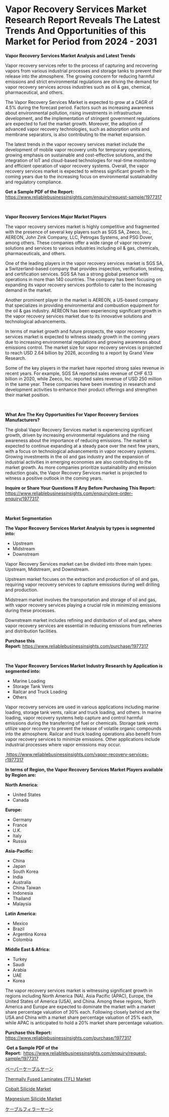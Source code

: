 <p><h1>Vapor Recovery Services Market Research Report Reveals The Latest Trends And Opportunities of this Market for Period from 2024 - 2031</h1></p><p><strong>Vapor Recovery Services Market Analysis and Latest Trends</strong></p>
<p><p>Vapor recovery services refer to the process of capturing and recovering vapors from various industrial processes and storage tanks to prevent their release into the atmosphere. The growing concern for reducing harmful emissions and strict environmental regulations are driving the demand for vapor recovery services across industries such as oil & gas, chemical, pharmaceutical, and others. </p><p>The Vapor Recovery Services Market is expected to grow at a CAGR of 4.5% during the forecast period. Factors such as increasing awareness about environmental pollution, rising investments in infrastructure development, and the implementation of stringent government regulations are expected to fuel the market growth. Moreover, the adoption of advanced vapor recovery technologies, such as adsorption units and membrane separators, is also contributing to the market expansion.</p><p>The latest trends in the vapor recovery services market include the development of mobile vapor recovery units for temporary operations, growing emphasis on sustainable and cost-effective solutions, and the integration of IoT and cloud-based technologies for real-time monitoring and efficient operation of vapor recovery systems. Overall, the vapor recovery services market is expected to witness significant growth in the coming years due to the increasing focus on environmental sustainability and regulatory compliance.</p></p>
<p><strong>Get a Sample PDF of the Report:&nbsp;</strong> <a href="https://www.reliablebusinessinsights.com/enquiry/request-sample/1977317">https://www.reliablebusinessinsights.com/enquiry/request-sample/1977317</a></p>
<p>&nbsp;</p>
<p><strong>Vapor Recovery Services Major Market Players</strong></p>
<p><p>The vapor recovery services market is highly competitive and fragmented with the presence of several key players such as SGS SA, Zeeco, Inc., AEREON, John Zink Company, LLC, Petrogas Systems, and PSG Dover, among others. These companies offer a wide range of vapor recovery solutions and services to various industries including oil & gas, chemicals, pharmaceuticals, and others.</p><p>One of the leading players in the vapor recovery services market is SGS SA, a Switzerland-based company that provides inspection, verification, testing, and certification services. SGS SA has a strong global presence with operations in more than 140 countries. The company has been focusing on expanding its vapor recovery services portfolio to cater to the increasing demand in the market. </p><p>Another prominent player in the market is AEREON, a US-based company that specializes in providing environmental and combustion equipment for the oil & gas industry. AEREON has been experiencing significant growth in the vapor recovery services market due to its innovative solutions and technological advancements.</p><p>In terms of market growth and future prospects, the vapor recovery services market is expected to witness steady growth in the coming years due to increasing environmental regulations and growing awareness about emissions control. The market size for vapor recovery services is projected to reach USD 2.64 billion by 2026, according to a report by Grand View Research.</p><p>Some of the key players in the market have reported strong sales revenue in recent years. For example, SGS SA reported sales revenue of CHF 6.13 billion in 2020, while Zeeco, Inc. reported sales revenue of USD 250 million in the same year. These companies have been investing in research and development activities to enhance their product offerings and strengthen their market position.</p></p>
<p>&nbsp;</p>
<p><strong>What Are The Key Opportunities For Vapor Recovery Services Manufacturers?</strong></p>
<p><p>The global Vapor Recovery Services market is experiencing significant growth, driven by increasing environmental regulations and the rising awareness about the importance of reducing emissions. The market is expected to continue expanding at a steady pace over the next few years, with a focus on technological advancements in vapor recovery systems. Growing investments in the oil and gas industry and the expansion of industrial activities in emerging economies are also contributing to the market growth. As more companies prioritize sustainability and emission reduction goals, the Vapor Recovery Services market is projected to witness a positive outlook in the coming years.</p></p>
<p><strong>Inquire or Share Your Questions If Any Before Purchasing This Report:</strong> <a href="https://www.reliablebusinessinsights.com/enquiry/pre-order-enquiry/1977317">https://www.reliablebusinessinsights.com/enquiry/pre-order-enquiry/1977317</a></p>
<p>&nbsp;</p>
<p><strong>Market Segmentation</strong></p>
<p><strong>The Vapor Recovery Services Market Analysis by types is segmented into:</strong></p>
<p><ul><li>Upstream</li><li>Midstream</li><li>Downstream</li></ul></p>
<p><p>Vapor Recovery Services market can be divided into three main types: Upstream, Midstream, and Downstream. </p><p>Upstream market focuses on the extraction and production of oil and gas, requiring vapor recovery services to capture emissions during well drilling and production. </p><p>Midstream market involves the transportation and storage of oil and gas, with vapor recovery services playing a crucial role in minimizing emissions during these processes. </p><p>Downstream market includes refining and distribution of oil and gas, where vapor recovery services are essential in reducing emissions from refineries and distribution facilities.</p></p>
<p><strong>Purchase this Report:&nbsp;</strong><a href="https://www.reliablebusinessinsights.com/purchase/1977317">https://www.reliablebusinessinsights.com/purchase/1977317</a></p>
<p>&nbsp;</p>
<p><strong>The Vapor Recovery Services Market Industry Research by Application is segmented into:</strong></p>
<p><ul><li>Marine Loading</li><li>Storage Tank Vents</li><li>Railcar and Truck Loading</li><li>Others</li></ul></p>
<p><p>Vapor recovery services are used in various applications including marine loading, storage tank vents, railcar and truck loading, and others. In marine loading, vapor recovery systems help capture and control harmful emissions during the transferring of fuel or chemicals. Storage tank vents utilize vapor recovery to prevent the release of volatile organic compounds into the atmosphere. Railcar and truck loading operations also benefit from vapor recovery services to minimize emissions. Other applications include industrial processes where vapor emissions may occur.</p></p>
<p><a href="https://www.reliablebusinessinsights.com/vapor-recovery-services-r1977317">&nbsp;https://www.reliablebusinessinsights.com/vapor-recovery-services-r1977317</a></p>
<p><strong>In terms of Region, the Vapor Recovery Services Market Players available by Region are:</strong></p>
<p>
    <p> <strong> North America: </strong>
        <ul>
            <li>United States</li>
            <li>Canada</li>
        </ul>
        </p> 
    <p> <strong> Europe: </strong>
        <ul>
            <li>Germany</li>
            <li>France</li>
            <li>U.K.</li>
            <li>Italy</li>
            <li>Russia</li>
        </ul>
        </p> 
    <p> <strong> Asia-Pacific: </strong>
        <ul>
            <li>China</li>
            <li>Japan</li>
            <li>South Korea</li>
            <li>India</li>
            <li>Australia</li>
            <li>China Taiwan</li>
            <li>Indonesia</li>
            <li>Thailand</li>
            <li>Malaysia</li>
        </ul>
        </p> 
    <p> <strong> Latin America: </strong>
        <ul>
            <li>Mexico</li>
            <li>Brazil</li>
            <li>Argentina Korea</li>
            <li>Colombia</li>
        </ul>
        </p> 
    <p> <strong> Middle East & Africa: </strong>
        <ul>
            <li>Turkey</li>
            <li>Saudi</li>
            <li>Arabia</li>
            <li>UAE</li>
            <li>Korea</li>
        </ul>
    </p>
    </p>
<p><p>The vapor recovery services market is witnessing significant growth in regions including North America (NA), Asia Pacific (APAC), Europe, the United States of America (USA), and China. Among these regions, North America and Europe are expected to dominate the market with a market share percentage valuation of 30% each. Following closely behind are the USA and China with a market share percentage valuation of 25% each, while APAC is anticipated to hold a 20% market share percentage valuation.</p></p>
<p><strong>Purchase this Report: </strong><a href="https://www.reliablebusinessinsights.com/purchase/1977317">https://www.reliablebusinessinsights.com/purchase/1977317</a></p>
<p>&nbsp;<strong>Get a Sample PDF of the Report:&nbsp;&nbsp;</strong><a href="https://www.reliablebusinessinsights.com/enquiry/request-sample/1977317">https://www.reliablebusinessinsights.com/enquiry/request-sample/1977317</a></p>
<p><strong></strong></p>
<p><p><a href="https://github.com/BoydYundt1/Market-Research-Report-List-2/blob/main/6508810180712.md">ペーパーケーブルヤーン</a></p><p><a href="https://www.linkedin.com/pulse/global-thermally-fused-laminates-tfl-market-opportunities-forecast-xpy3c">Thermally Fused Laminates (TFL) Market</a></p><p><a href="https://github.com/MaraKoelpin2023/Market-Research-Report-List-1/blob/main/cobalt-silicide-market.md">Cobalt Silicide Market</a></p><p><a href="https://github.com/goodweq44/Market-Research-Report-List-1/blob/main/magnesium-silicide-market.md">Magnesium Silicide Market</a></p><p><a href="https://github.com/dathomson6534/Market-Research-Report-List-2/blob/main/5754012180711.md">ケーブルフィラーヤーン</a></p></p>